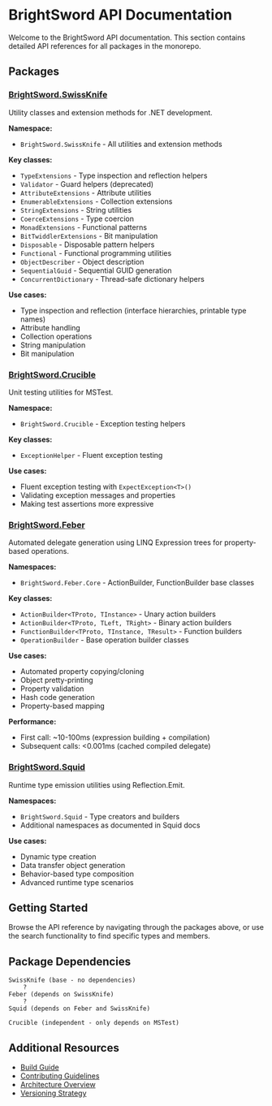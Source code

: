 # BrightSword API Documentation

Welcome to the BrightSword API documentation. This section contains detailed API references for all packages in the monorepo.

## Packages

### [BrightSword.SwissKnife](~/swissknife/README.md)

Utility classes and extension methods for .NET development.

**Namespace:**
- `BrightSword.SwissKnife` - All utilities and extension methods

**Key classes:**
- `TypeExtensions` - Type inspection and reflection helpers
- `Validator` - Guard helpers (deprecated)
- `AttributeExtensions` - Attribute utilities
- `EnumerableExtensions` - Collection extensions
- `StringExtensions` - String utilities
- `CoerceExtensions` - Type coercion
- `MonadExtensions` - Functional patterns
- `BitTwiddlerExtensions` - Bit manipulation
- `Disposable` - Disposable pattern helpers
- `Functional` - Functional programming utilities
- `ObjectDescriber` - Object description
- `SequentialGuid` - Sequential GUID generation
- `ConcurrentDictionary` - Thread-safe dictionary helpers

**Use cases:**
- Type inspection and reflection (interface hierarchies, printable type names)
- Attribute handling
- Collection operations
- String manipulation
- Bit manipulation

### [BrightSword.Crucible](~/crucible/README.md)

Unit testing utilities for MSTest.

**Namespace:**
- `BrightSword.Crucible` - Exception testing helpers

**Key classes:**
- `ExceptionHelper` - Fluent exception testing

**Use cases:**
- Fluent exception testing with `ExpectException<T>()`
- Validating exception messages and properties
- Making test assertions more expressive

### [BrightSword.Feber](~/feber/README.md)

Automated delegate generation using LINQ Expression trees for property-based operations.

**Namespaces:**
- `BrightSword.Feber.Core` - ActionBuilder, FunctionBuilder base classes

**Key classes:**
- `ActionBuilder<TProto, TInstance>` - Unary action builders
- `ActionBuilder<TProto, TLeft, TRight>` - Binary action builders
- `FunctionBuilder<TProto, TInstance, TResult>` - Function builders
- `OperationBuilder` - Base operation builder classes

**Use cases:**
- Automated property copying/cloning
- Object pretty-printing
- Property validation
- Hash code generation
- Property-based mapping

**Performance:**
- First call: ~10-100ms (expression building + compilation)
- Subsequent calls: <0.001ms (cached compiled delegate)

### [BrightSword.Squid](~/squid/README.md)

Runtime type emission utilities using Reflection.Emit.

**Namespaces:**
- `BrightSword.Squid` - Type creators and builders
- Additional namespaces as documented in Squid docs

**Use cases:**
- Dynamic type creation
- Data transfer object generation
- Behavior-based type composition
- Advanced runtime type scenarios

## Getting Started

Browse the API reference by navigating through the packages above, or use the search functionality to find specific types and members.

## Package Dependencies

```
SwissKnife (base - no dependencies)
    ?
Feber (depends on SwissKnife)
    ?
Squid (depends on Feber and SwissKnife)

Crucible (independent - only depends on MSTest)
```

## Additional Resources

- [Build Guide](~/docs/BUILD.md)
- [Contributing Guidelines](~/docs/CONTRIBUTING.md)
- [Architecture Overview](~/docs/ARCHITECTURE.md)
- [Versioning Strategy](~/docs/VERSIONING.md)
